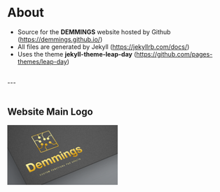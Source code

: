 
<br>

# About

* Source for the **DEMMINGS** website hosted by Github (https://demmings.github.io/)
* All files are generated by Jekyll (https://jekyllrb.com/docs/)
* Uses the theme **jekyll-theme-leap-day**  (https://github.com/pages-themes/leap-day)
<br>
---
<br>
<br>

## Website Main Logo


<img src="img/logo.png"  width=50% height=50%>